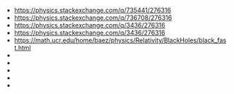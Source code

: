 - https://physics.stackexchange.com/q/735441/276316
- https://physics.stackexchange.com/q/736708/276316
- https://physics.stackexchange.com/q/3436/276316
- https://physics.stackexchange.com/q/3436/276316
- https://math.ucr.edu/home/baez/physics/Relativity/BlackHoles/black_fast.html
- 
- 
- 
- 
- 
